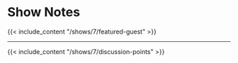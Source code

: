 # Show Notes

{{< include_content "/shows/7/featured-guest" >}}

---

{{< include_content "/shows/7/discussion-points" >}}
